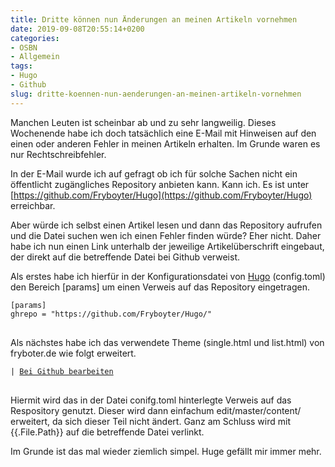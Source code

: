 ```yaml
---
title: Dritte können nun Änderungen an meinen Artikeln vornehmen
date: 2019-09-08T20:55:14+0200
categories: 
- OSBN
- Allgemein
tags:
- Hugo
- Github
slug: dritte-koennen-nun-aenderungen-an-meinen-artikeln-vornehmen
---
```

Manchen Leuten ist scheinbar ab und zu sehr langweilig. Dieses Wochenende habe ich doch tatsächlich eine E-Mail mit Hinweisen auf den einen oder anderen Fehler in meinen Artikeln erhalten. Im Grunde waren es nur Rechtschreibfehler.

In der E-Mail wurde ich auf gefragt ob ich für solche Sachen nicht ein öffentlicht zugängliches Repository anbieten kann. Kann ich. Es ist unter [https://github.com/Fryboyter/Hugo](https://github.com/Fryboyter/Hugo) erreichbar.

Aber würde ich selbst einen Artikel lesen und dann das Repository aufrufen und die Datei suchen wen ich einen Fehler finden würde? Eher nicht. Daher habe ich nun einen Link unterhalb der jeweilige Artikelüberschrift eingebaut, der direkt auf die betreffende Datei bei Github verweist.

Als erstes habe ich hierfür in der Konfigurationsdatei von [Hugo](https://gohugo.io/) (config.toml) den Bereich [params] um einen Verweis auf das Repository eingetragen.

<pre class="line-numbers language-bash" style="white-space:pre-wrap;">
<code class="language-bash">[params]
ghrepo = "https://github.com/Fryboyter/Hugo/"
</code>
</pre>

Als nächstes habe ich das verwendete Theme (single.html und list.html) von fryboter.de wie folgt erweitert.

<pre class="line-numbers language-bash" style="white-space:pre-wrap;">
<code class="language-bash">| <a href="{{.Site.Params.ghrepo}}edit/master/content/{{.File.Path}}" >Bei Github bearbeiten</a>
</code>
</pre>

Hiermit wird das in der Datei conifg.toml hinterlegte Verweis auf das Respository genutzt. Dieser wird dann einfachum edit/master/content/ erweitert, da sich dieser Teil nicht ändert. Ganz am Schluss wird mit {{.File.Path}} auf die betreffende Datei verlinkt.

Im Grunde ist das mal wieder ziemlich simpel. Huge gefällt mir immer mehr.